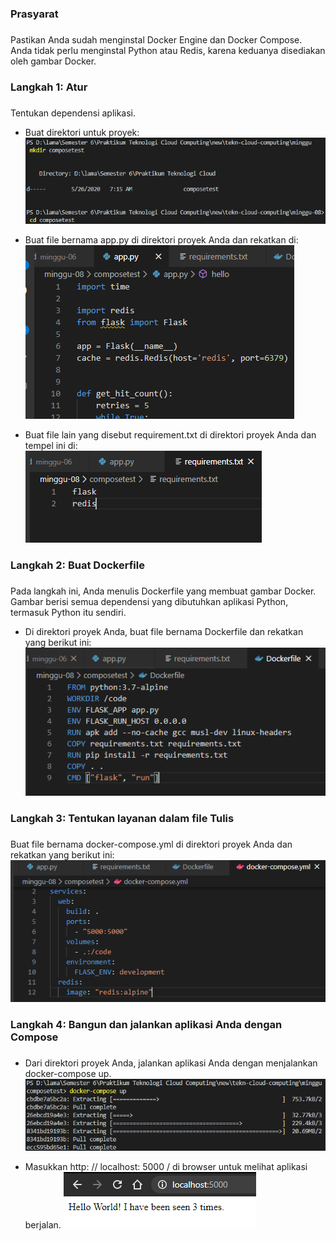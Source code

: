 ### Prasyarat <h3>
Pastikan Anda sudah menginstal Docker Engine dan Docker Compose. Anda tidak perlu menginstal Python atau Redis, karena keduanya disediakan oleh gambar Docker.

### Langkah 1: Atur <h3>
Tentukan dependensi aplikasi.
* Buat direktori untuk proyek:   
    ![GitHub Logo](/minggu-08/Gambar/1.PNG)

* Buat file bernama app.py di direktori proyek Anda dan rekatkan di:
    ![GitHub Logo](/minggu-08/Gambar/2.PNG)
    
* Buat file lain yang disebut requirement.txt di direktori proyek Anda dan tempel ini di:   
    ![GitHub Logo](/minggu-08/Gambar/3.PNG)

### Langkah 2: Buat Dockerfile <h3>
Pada langkah ini, Anda menulis Dockerfile yang membuat gambar Docker. Gambar berisi semua dependensi yang dibutuhkan aplikasi Python, termasuk Python itu sendiri.

* Di direktori proyek Anda, buat file bernama Dockerfile dan rekatkan yang berikut ini:
    ![GitHub Logo](/minggu-08/Gambar/4.PNG)

### Langkah 3: Tentukan layanan dalam file Tulis <h3>
Buat file bernama docker-compose.yml di direktori proyek Anda dan rekatkan yang berikut ini:
    ![GitHub Logo](/minggu-08/Gambar/5.PNG)

### Langkah 4: Bangun dan jalankan aplikasi Anda dengan Compose <h3>
* Dari direktori proyek Anda, jalankan aplikasi Anda dengan menjalankan docker-compose up.
    ![GitHub Logo](/minggu-08/Gambar/6.PNG)

* Masukkan http: // localhost: 5000 / di browser untuk melihat aplikasi berjalan.
    ![GitHub Logo](/minggu-08/Gambar/7.PNG)